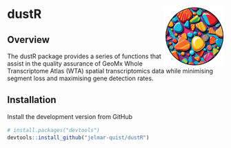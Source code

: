 
<!-- README.md is generated from README.Rmd. Please edit that file -->

# dustR <img src='man/figures/dustR_logo.png' align='right' height='138'/>

<!-- badges: start -->
<!-- badges: end -->

## Overview

The dustR package provides a series of functions that assist in the
quality assurance of GeoMx Whole Transcriptome Atlas (WTA) spatial
transcriptomics data while minimising segment loss and maximising gene
detection rates.

## Installation

Install the development version from GitHub

``` r
# install.packages("devtools")
devtools::install_github("jelmar-quist/dustR")
```
